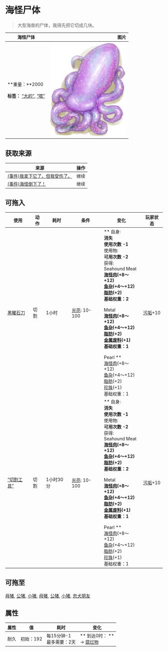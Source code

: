 # 海怪尸体  
> 大型海兽的尸体，我得先把它切成几块。  
  
  海怪尸体  |   图片   
 ----  |  ----:   
 **重量：**2000<br><br>**标签：**	[“大的”](tag_Large.md), [“喂”](tag_Meat.md)  |  <img decoding="async" src="Sprite/SeahoundCarcass.png" href="a.md" style="max-width:300px;max-height:300px;">   
  
## 获取来源  
来源  |  操作  
----  |  ----  
[(事件)我拿下它了，但我受伤了。](Event_SeahoundFightMixedSuccess.md)  |  继续  
[(事件)海怪倒下了！](Event_SeahoundFightSuccess.md)  |  继续  
## 可拖入  
使用  |  动作  |  耗时  |  条件  |  变化  |  玩家状态  
----  |  ----  |  ----  |  ----  |  ----  |  ----  
[黑曜石刀](KnifeObsidian.md)  |  切割  |  1小时  |  [光亮](Light.md): 10-100  |  ** 自身: **<br>消失<br>使用次数  -1<br>** 使用物: **<br>可用次数  -2<br>** 获得: **<br>** Seahound Meat **<br>  [海怪肉](Seahoundmeat.md)(+8～+12)<br>  [鱼杂](FishScraps.md)(+4～+12)<br>  [脂肪](Fat.md)(+2)<br>基础权重：2<br><br>** Metal **<br>  [海怪肉](Seahoundmeat.md)(+8～+12)<br>  [鱼杂](FishScraps.md)(+4～+12)<br>  [脂肪](Fat.md)(+2)<br>  [金属废料](MetalScrap.md)(+1)<br>基础权重：1<br><br>** Pearl **<br>  [海怪肉](Seahoundmeat.md)(+8～+12)<br>  [鱼杂](FishScraps.md)(+4～+12)<br>  [脂肪](Fat.md)(+2)<br>  [珍珠](Pearl.md)(+1)<br>基础权重：1<br>  |  [污垢](Filth.md)+10  
[“切割工具”](tag_Cutter.md)  |  切割  |  1小时30分  |  [光亮](Light.md): 10-100  |  ** 自身: **<br>消失<br>使用次数  -1<br>** 使用物: **<br>可用次数  -2<br>** 获得: **<br>** Seahound Meat **<br>  [海怪肉](Seahoundmeat.md)(+8～+12)<br>  [鱼杂](FishScraps.md)(+4～+12)<br>  [脂肪](Fat.md)(+2)<br>基础权重：2<br><br>** Metal **<br>  [海怪肉](Seahoundmeat.md)(+8～+12)<br>  [鱼杂](FishScraps.md)(+4～+12)<br>  [脂肪](Fat.md)(+2)<br>  [金属废料](MetalScrap.md)(+1)<br>基础权重：1<br><br>** Pearl **<br>  [海怪肉](Seahoundmeat.md)(+8～+12)<br>  [鱼杂](FishScraps.md)(+4～+12)<br>  [脂肪](Fat.md)(+2)<br>  [珍珠](Pearl.md)(+1)<br>基础权重：1<br>  |  [污垢](Filth.md)+10  
## 可拖至  
[母猪](BoarEnclosureFemale.md), [公猪](BoarEnclosureMale.md), [小猪](BoarEnclosurePiglet.md), [母猪](BoarTiedFemale.md), [公猪](BoarTiedMale.md), [小猪](BoarTiedPiglet.md), [忠犬朋友](DogFriend.md)  
## 属性   
属性  |  值  |  耗时  |  变化  
----  |  ----  |  ----  |  ----  
耐久  |  初始：192  |  每15分钟-1<br>最多需要：2天  |  ** 到达0时： **<br>→ [腐烂物](RottenRemains.md)  
